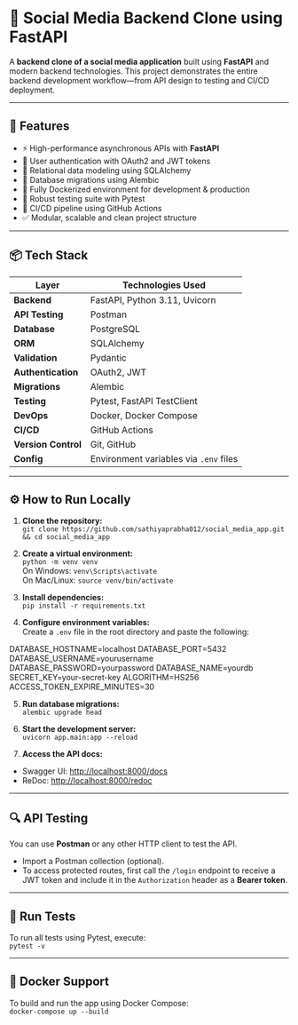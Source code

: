 # 📱 Social Media Backend Clone using FastAPI

A **backend clone of a social media application** built using **FastAPI** and modern backend technologies. This project demonstrates the entire backend development workflow—from API design to testing and CI/CD deployment.

---

## 🚀 Features

- ⚡ High-performance asynchronous APIs with **FastAPI**
- 🔐 User authentication with OAuth2 and JWT tokens
- 🧱 Relational data modeling using SQLAlchemy
- 🔄 Database migrations using Alembic
- 🐳 Fully Dockerized environment for development & production
- 🧪 Robust testing suite with Pytest
- 🔄 CI/CD pipeline using GitHub Actions
- ✅ Modular, scalable and clean project structure

---

## 📦 Tech Stack

| Layer              | Technologies Used                              |
|--------------------|-------------------------------------------------|
| **Backend**        | FastAPI, Python 3.11, Uvicorn                   |
| **API Testing**    | Postman                                         |
| **Database**       | PostgreSQL                                      |
| **ORM**            | SQLAlchemy                                      |
| **Validation**     | Pydantic                                        |
| **Authentication** | OAuth2, JWT                                     |
| **Migrations**     | Alembic                                         |
| **Testing**        | Pytest, FastAPI TestClient                      |
| **DevOps**         | Docker, Docker Compose                          |
| **CI/CD**          | GitHub Actions                                  |
| **Version Control**| Git, GitHub                                     |
| **Config**         | Environment variables via `.env` files          |

---

## ⚙️ How to Run Locally

1. **Clone the repository:**  
`git clone https://github.com/sathiyaprabha012/social_media_app.git && cd social_media_app`

2. **Create a virtual environment:**  
`python -m venv venv`  
On Windows: `venv\Scripts\activate`  
On Mac/Linux: `source venv/bin/activate`

3. **Install dependencies:**  
`pip install -r requirements.txt`

4. **Configure environment variables:**  
Create a `.env` file in the root directory and paste the following:

DATABASE_HOSTNAME=localhost
DATABASE_PORT=5432
DATABASE_USERNAME=yourusername
DATABASE_PASSWORD=yourpassword
DATABASE_NAME=yourdb
SECRET_KEY=your-secret-key
ALGORITHM=HS256
ACCESS_TOKEN_EXPIRE_MINUTES=30


5. **Run database migrations:**  
`alembic upgrade head`

6. **Start the development server:**  
`uvicorn app.main:app --reload`

7. **Access the API docs:**  
- Swagger UI: [http://localhost:8000/docs](http://localhost:8000/docs)  
- ReDoc: [http://localhost:8000/redoc](http://localhost:8000/redoc)

---

## 🔍 API Testing

You can use **Postman** or any other HTTP client to test the API.  
- Import a Postman collection (optional).  
- To access protected routes, first call the `/login` endpoint to receive a JWT token and include it in the `Authorization` header as a **Bearer token**.

---

## 🧪 Run Tests

To run all tests using Pytest, execute:  
`pytest -v`

---

## 🐳 Docker Support

To build and run the app using Docker Compose:  
`docker-compose up --build`
